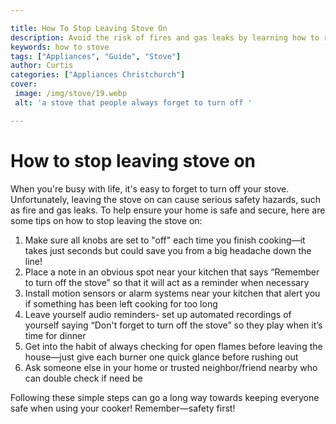 ```yaml
---

title: How To Stop Leaving Stove On
description: Avoid the risk of fires and gas leaks by learning how to remember to turn off the stove; read this post to learn tips on how to do just that.
keywords: how to stove
tags: ["Appliances", "Guide", "Stove"]
author: Curtis
categories: ["Appliances Christchurch"]
cover: 
 image: /img/stove/19.webp
 alt: 'a stove that people always forget to turn off '

---
```


# How to stop leaving stove on

When you're busy with life, it's easy to forget to turn off your stove. Unfortunately, leaving the stove on can cause serious safety hazards, such as fire and gas leaks. To help ensure your home is safe and secure, here are some tips on how to stop leaving the stove on:

1. Make sure all knobs are set to "off" each time you finish cooking—it takes just seconds but could save you from a big headache down the line! 
2. Place a note in an obvious spot near your kitchen that says “Remember to turn off the stove” so that it will act as a reminder when necessary 
3. Install motion sensors or alarm systems near your kitchen that alert you if something has been left cooking for too long 
4. Leave yourself audio reminders- set up automated recordings of yourself saying “Don't forget to turn off the stove” so they play when it’s time for dinner 
5. Get into the habit of always checking for open flames before leaving the house—just give each burner one quick glance before rushing out 
6. Ask someone else in your home or trusted neighbor/friend nearby who can double check if need be  

 Following these simple steps can go a long way towards keeping everyone safe when using your cooker! Remember—safety first!